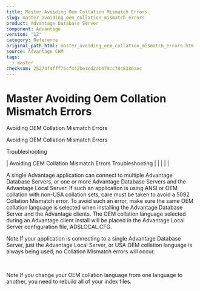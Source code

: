```yaml
---
title: Master Avoiding Oem Collation Mismatch Errors
slug: master_avoiding_oem_collation_mismatch_errors
product: Advantage Database Server
component: Advantage
version: "12"
category: Reference
original_path_html: master_avoiding_oem_collation_mismatch_errors.htm
source: Advantage CHM
tags:
  - master
checksum: 25274f4fff75cf442be1cd2ab479cc78c8386aec
---
```


# Master Avoiding Oem Collation Mismatch Errors

Avoiding OEM Collation Mismatch Errors

Avoiding OEM Collation Mismatch Errors

Troubleshooting

| Avoiding OEM Collation Mismatch Errors  Troubleshooting |  |  |  |  |

A single Advantage application can connect to multiple Advantage Database Servers, or one or more Advantage Database Servers and the Advantage Local Server. If such an application is using ANSI or OEM collation with non-USA collation sets, care must be taken to avoid a 5092 Collation Mismatch error. To avoid such an error, make sure the same OEM collation language is selected when installing the Advantage Database Server and the Advantage clients. The OEM collation language selected during an Advantage client install will be placed in the Advantage Local Server configuration file, ADSLOCAL.CFG.

Note If your application is connecting to a single Advantage Database Server, just the Advantage Local Server, or USA OEM collation language is always being used, no Collation Mismatch errors will occur.

 

Note If you change your OEM collation language from one language to another, you need to rebuild all of your index files.
